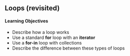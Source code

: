 
## Loops (revisited)

#### Learning Objectives

- Describe how a loop works
- Use a standard **for** loop with an **iterator**
- Use a **for-in** loop with collections
- Describe the difference between these types of loops
